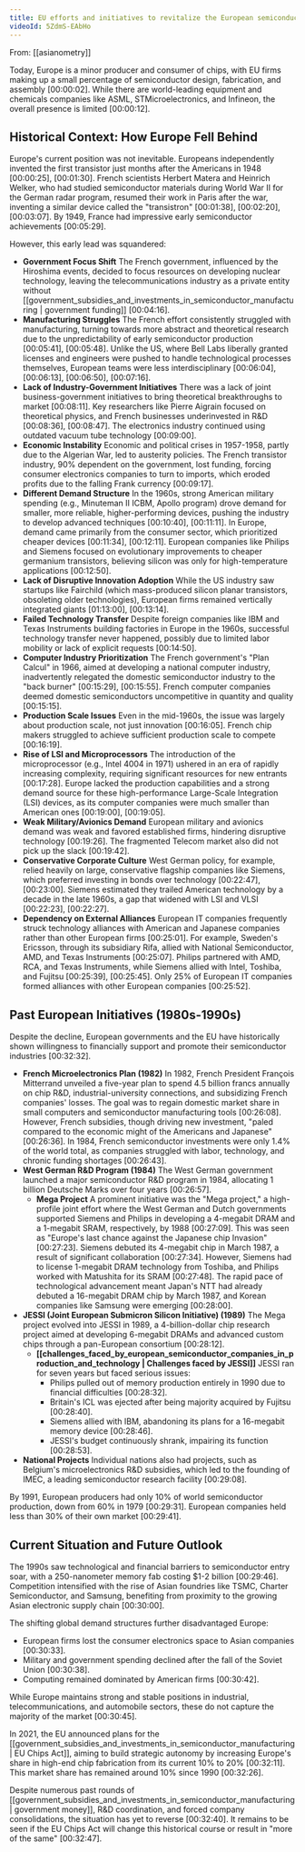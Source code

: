 ```yaml
---
title: EU efforts and initiatives to revitalize the European semiconductor industry
videoId: 5ZdmS-EAbHo
---
```


From: [[asianometry]] <br/> 

Today, Europe is a minor producer and consumer of chips, with EU firms making up a small percentage of semiconductor design, fabrication, and assembly <a class="yt-timestamp" data-t="00:00:02">[00:00:02]</a>. While there are world-leading equipment and chemicals companies like ASML, STMicroelectronics, and Infineon, the overall presence is limited <a class="yt-timestamp" data-t="00:00:12">[00:00:12]</a>.

## Historical Context: How Europe Fell Behind

Europe's current position was not inevitable. Europeans independently invented the first transistor just months after the Americans in 1948 <a class="yt-timestamp" data-t="00:00:25">[00:00:25]</a>, <a class="yt-timestamp" data-t="00:01:30">[00:01:30]</a>. French scientists Herbert Matera and Heinrich Welker, who had studied semiconductor materials during World War II for the German radar program, resumed their work in Paris after the war, inventing a similar device called the "transistron" <a class="yt-timestamp" data-t="00:01:38">[00:01:38]</a>, <a class="yt-timestamp" data-t="00:02:20">[00:02:20]</a>, <a class="yt-timestamp" data-t="00:03:07">[00:03:07]</a>. By 1949, France had impressive early semiconductor achievements <a class="yt-timestamp" data-t="00:05:29">[00:05:29]</a>.

However, this early lead was squandered:
*   **Government Focus Shift** The French government, influenced by the Hiroshima events, decided to focus resources on developing nuclear technology, leaving the telecommunications industry as a private entity without [[government_subsidies_and_investments_in_semiconductor_manufacturing | government funding]] <a class="yt-timestamp" data-t="00:04:16">[00:04:16]</a>.
*   **Manufacturing Struggles** The French effort consistently struggled with manufacturing, turning towards more abstract and theoretical research due to the unpredictability of early semiconductor production <a class="yt-timestamp" data-t="00:05:41">[00:05:41]</a>, <a class="yt-timestamp" data-t="00:05:48">[00:05:48]</a>. Unlike the US, where Bell Labs liberally granted licenses and engineers were pushed to handle technological processes themselves, European teams were less interdisciplinary <a class="yt-timestamp" data-t="00:06:04">[00:06:04]</a>, <a class="yt-timestamp" data-t="00:06:13">[00:06:13]</a>, <a class="yt-timestamp" data-t="00:06:50">[00:06:50]</a>, <a class="yt-timestamp" data-t="00:07:16">[00:07:16]</a>.
*   **Lack of Industry-Government Initiatives** There was a lack of joint business-government initiatives to bring theoretical breakthroughs to market <a class="yt-timestamp" data-t="00:08:11">[00:08:11]</a>. Key researchers like Pierre Aigrain focused on theoretical physics, and French businesses underinvested in R&D <a class="yt-timestamp" data-t="00:08:36">[00:08:36]</a>, <a class="yt-timestamp" data-t="00:08:47">[00:08:47]</a>. The electronics industry continued using outdated vacuum tube technology <a class="yt-timestamp" data-t="00:09:00">[00:09:00]</a>.
*   **Economic Instability** Economic and political crises in 1957-1958, partly due to the Algerian War, led to austerity policies. The French transistor industry, 90% dependent on the government, lost funding, forcing consumer electronics companies to turn to imports, which eroded profits due to the falling Frank currency <a class="yt-timestamp" data-t="00:09:17">[00:09:17]</a>.
*   **Different Demand Structure** In the 1960s, strong American military spending (e.g., Minuteman II ICBM, Apollo program) drove demand for smaller, more reliable, higher-performing devices, pushing the industry to develop advanced techniques <a class="yt-timestamp" data-t="00:10:40">[00:10:40]</a>, <a class="yt-timestamp" data-t="00:11:11">[00:11:11]</a>. In Europe, demand came primarily from the consumer sector, which prioritized cheaper devices <a class="yt-timestamp" data-t="00:11:34">[00:11:34]</a>, <a class="yt-timestamp" data-t="00:12:11">[00:12:11]</a>. European companies like Philips and Siemens focused on evolutionary improvements to cheaper germanium transistors, believing silicon was only for high-temperature applications <a class="yt-timestamp" data-t="00:12:50">[00:12:50]</a>.
*   **Lack of Disruptive Innovation Adoption** While the US industry saw startups like Fairchild (which mass-produced silicon planar transistors, obsoleting older technologies), European firms remained vertically integrated giants <a class="yt-timestamp" data-t="00:13:00">[01:13:00]</a>, <a class="yt-timestamp" data-t="00:13:14">[00:13:14]</a>.
*   **Failed Technology Transfer** Despite foreign companies like IBM and Texas Instruments building factories in Europe in the 1960s, successful technology transfer never happened, possibly due to limited labor mobility or lack of explicit requests <a class="yt-timestamp" data-t="00:14:50">[00:14:50]</a>.
*   **Computer Industry Prioritization** The French government's "Plan Calcul" in 1966, aimed at developing a national computer industry, inadvertently relegated the domestic semiconductor industry to the "back burner" <a class="yt-timestamp" data-t="00:15:29">[00:15:29]</a>, <a class="yt-timestamp" data-t="00:15:55">[00:15:55]</a>. French computer companies deemed domestic semiconductors uncompetitive in quantity and quality <a class="yt-timestamp" data-t="00:15:15">[00:15:15]</a>.
*   **Production Scale Issues** Even in the mid-1960s, the issue was largely about production scale, not just innovation <a class="yt-timestamp" data-t="00:16:05">[00:16:05]</a>. French chip makers struggled to achieve sufficient production scale to compete <a class="yt-timestamp" data-t="00:16:19">[00:16:19]</a>.
*   **Rise of LSI and Microprocessors** The introduction of the microprocessor (e.g., Intel 4004 in 1971) ushered in an era of rapidly increasing complexity, requiring significant resources for new entrants <a class="yt-timestamp" data-t="00:17:28">[00:17:28]</a>. Europe lacked the production capabilities and a strong demand source for these high-performance Large-Scale Integration (LSI) devices, as its computer companies were much smaller than American ones <a class="yt-timestamp" data-t="00:19:00">[00:19:00]</a>, <a class="yt-timestamp" data-t="00:19:05">[00:19:05]</a>.
*   **Weak Military/Avionics Demand** European military and avionics demand was weak and favored established firms, hindering disruptive technology <a class="yt-timestamp" data-t="00:19:26">[00:19:26]</a>. The fragmented Telecom market also did not pick up the slack <a class="yt-timestamp" data-t="00:19:42">[00:19:42]</a>.
*   **Conservative Corporate Culture** West German policy, for example, relied heavily on large, conservative flagship companies like Siemens, which preferred investing in bonds over technology <a class="yt-timestamp" data-t="00:22:47">[00:22:47]</a>, <a class="yt-timestamp" data-t="00:23:00">[00:23:00]</a>. Siemens estimated they trailed American technology by a decade in the late 1960s, a gap that widened with LSI and VLSI <a class="yt-timestamp" data-t="00:22:23">[00:22:23]</a>, <a class="yt-timestamp" data-t="00:22:27">[00:22:27]</a>.
*   **Dependency on External Alliances** European IT companies frequently struck technology alliances with American and Japanese companies rather than other European firms <a class="yt-timestamp" data-t="00:25:01">[00:25:01]</a>. For example, Sweden's Ericsson, through its subsidiary Rifa, allied with National Semiconductor, AMD, and Texas Instruments <a class="yt-timestamp" data-t="00:25:07">[00:25:07]</a>. Philips partnered with AMD, RCA, and Texas Instruments, while Siemens allied with Intel, Toshiba, and Fujitsu <a class="yt-timestamp" data-t="00:25:39">[00:25:39]</a>, <a class="yt-timestamp" data-t="00:25:45">[00:25:45]</a>. Only 25% of European IT companies formed alliances with other European companies <a class="yt-timestamp" data-t="00:25:52">[00:25:52]</a>.

## Past European Initiatives (1980s-1990s)

Despite the decline, European governments and the EU have historically shown willingness to financially support and promote their semiconductor industries <a class="yt-timestamp" data-t="00:32:32">[00:32:32]</a>.

*   **French Microelectronics Plan (1982)** In 1982, French President François Mitterrand unveiled a five-year plan to spend 4.5 billion francs annually on chip R&D, industrial-university connections, and subsidizing French companies' losses. The goal was to regain domestic market share in small computers and semiconductor manufacturing tools <a class="yt-timestamp" data-t="00:26:08">[00:26:08]</a>. However, French subsidies, though driving new investment, "paled compared to the economic might of the Americans and Japanese" <a class="yt-timestamp" data-t="00:26:36">[00:26:36]</a>. In 1984, French semiconductor investments were only 1.4% of the world total, as companies struggled with labor, technology, and chronic funding shortages <a class="yt-timestamp" data-t="00:26:43">[00:26:43]</a>.
*   **West German R&D Program (1984)** The West German government launched a major semiconductor R&D program in 1984, allocating 1 billion Deutsche Marks over four years <a class="yt-timestamp" data-t="00:26:57">[00:26:57]</a>.
    *   **Mega Project** A prominent initiative was the "Mega project," a high-profile joint effort where the West German and Dutch governments supported Siemens and Philips in developing a 4-megabit DRAM and a 1-megabit SRAM, respectively, by 1988 <a class="yt-timestamp" data-t="00:27:09">[00:27:09]</a>. This was seen as "Europe's last chance against the Japanese chip Invasion" <a class="yt-timestamp" data-t="00:27:23">[00:27:23]</a>. Siemens debuted its 4-megabit chip in March 1987, a result of significant collaboration <a class="yt-timestamp" data-t="00:27:34">[00:27:34]</a>. However, Siemens had to license 1-megabit DRAM technology from Toshiba, and Philips worked with Matushita for its SRAM <a class="yt-timestamp" data-t="00:27:48">[00:27:48]</a>. The rapid pace of technological advancement meant Japan's NTT had already debuted a 16-megabit DRAM chip by March 1987, and Korean companies like Samsung were emerging <a class="yt-timestamp" data-t="00:28:00">[00:28:00]</a>.
*   **JESSI (Joint European Submicron Silicon Initiative) (1989)** The Mega project evolved into JESSI in 1989, a 4-billion-dollar chip research project aimed at developing 6-megabit DRAMs and advanced custom chips through a pan-European consortium <a class="yt-timestamp" data-t="00:28:12">[00:28:12]</a>.
    *   **[[challenges_faced_by_european_semiconductor_companies_in_production_and_technology | Challenges faced by JESSI]]** JESSI ran for seven years but faced serious issues:
        *   Philips pulled out of memory production entirely in 1990 due to financial difficulties <a class="yt-timestamp" data-t="00:28:32">[00:28:32]</a>.
        *   Britain's ICL was ejected after being majority acquired by Fujitsu <a class="yt-timestamp" data-t="00:28:40">[00:28:40]</a>.
        *   Siemens allied with IBM, abandoning its plans for a 16-megabit memory device <a class="yt-timestamp" data-t="00:28:46">[00:28:46]</a>.
        *   JESSI's budget continuously shrank, impairing its function <a class="yt-timestamp" data-t="00:28:53">[00:28:53]</a>.
*   **National Projects** Individual nations also had projects, such as Belgium's microelectronics R&D subsidies, which led to the founding of IMEC, a leading semiconductor research facility <a class="yt-timestamp" data-t="00:29:08">[00:29:08]</a>.

By 1991, European producers had only 10% of world semiconductor production, down from 60% in 1979 <a class="yt-timestamp" data-t="00:29:31">[00:29:31]</a>. European companies held less than 30% of their own market <a class="yt-timestamp" data-t="00:29:41">[00:29:41]</a>.

## Current Situation and Future Outlook

The 1990s saw technological and financial barriers to semiconductor entry soar, with a 250-nanometer memory fab costing $1-2 billion <a class="yt-timestamp" data-t="00:29:46">[00:29:46]</a>. Competition intensified with the rise of Asian foundries like TSMC, Charter Semiconductor, and Samsung, benefiting from proximity to the growing Asian electronic supply chain <a class="yt-timestamp" data-t="00:30:00">[00:30:00]</a>.

The shifting global demand structures further disadvantaged Europe:
*   European firms lost the consumer electronics space to Asian companies <a class="yt-timestamp" data-t="00:30:33">[00:30:33]</a>.
*   Military and government spending declined after the fall of the Soviet Union <a class="yt-timestamp" data-t="00:30:38">[00:30:38]</a>.
*   Computing remained dominated by American firms <a class="yt-timestamp" data-t="00:30:42">[00:30:42]</a>.

While Europe maintains strong and stable positions in industrial, telecommunications, and automobile sectors, these do not capture the majority of the market <a class="yt-timestamp" data-t="00:30:45">[00:30:45]</a>.

In 2021, the EU announced plans for the [[government_subsidies_and_investments_in_semiconductor_manufacturing | EU Chips Act]], aiming to build strategic autonomy by increasing Europe's share in high-end chip fabrication from its current 10% to 20% <a class="yt-timestamp" data-t="00:32:11">[00:32:11]</a>. This market share has remained around 10% since 1990 <a class="yt-timestamp" data-t="00:32:26">[00:32:26]</a>.

Despite numerous past rounds of [[government_subsidies_and_investments_in_semiconductor_manufacturing | government money]], R&D coordination, and forced company consolidations, the situation has yet to reverse <a class="yt-timestamp" data-t="00:32:40">[00:32:40]</a>. It remains to be seen if the EU Chips Act will change this historical course or result in "more of the same" <a class="yt-timestamp" data-t="00:32:47">[00:32:47]</a>.